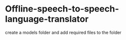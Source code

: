 # Offline-speech-to-speech-language-translator


create a models folder and add required files to the folder
